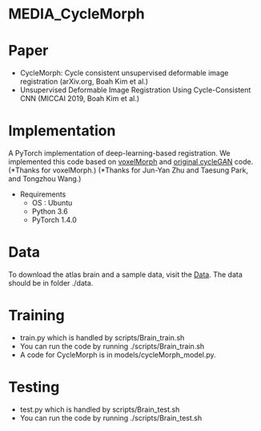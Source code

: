 # MEDIA_CycleMorph

Paper
===============
* CycleMorph: Cycle consistent unsupervised deformable image registration (arXiv.org, Boah Kim et al.)
* Unsupervised Deformable Image Registration Using Cycle-Consistent CNN (MICCAI 2019, Boah Kim et al.)

Implementation
===============
A PyTorch implementation of deep-learning-based registration.
We implemented this code based on [voxelMorph](https://github.com/voxelmorph/voxelmorph) and [original cycleGAN](https://github.com/junyanz/pytorch-CycleGAN-and-pix2pix) code.
(*Thanks for voxelMorph.)
(*Thanks for Jun-Yan Zhu and Taesung Park, and Tongzhou Wang.)

* Requirements
  * OS : Ubuntu
  * Python 3.6
  * PyTorch 1.4.0

Data
===============
To download the atlas brain and a sample data, visit the [Data](https://drive.google.com/drive/folders/1S7aT_u8YVAcDdR_2Giw2--mGztygH4bd?usp=sharing).
The data should be in folder ./data.

Training
===============
* train.py which is handled by scripts/Brain_train.sh
* You can run the code by running ./scripts/Brain_train.sh
* A code for CycleMorph is in models/cycleMorph_model.py.

Testing
===============
* test.py which is handled by scripts/Brain_test.sh
* You can run the code by running ./scripts/Brain_test.sh
